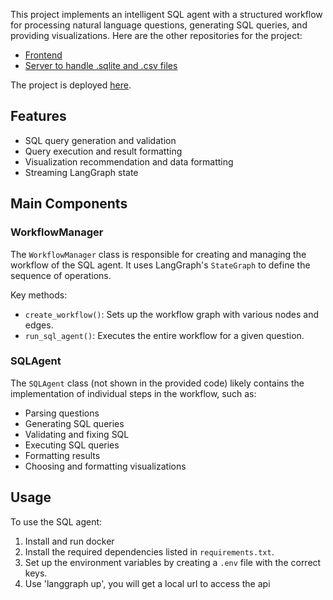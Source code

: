This project implements an intelligent SQL agent with a structured workflow for processing natural language questions, generating SQL queries, and providing visualizations. Here are the other repositories for the project:

- [Frontend](https://github.com/DhruvAtreja/data-visualization-frontend)
- [Server to handle .sqlite and .csv files](https://github.com/DhruvAtreja/DataVisualization)

The project is deployed [here](https://data-visualization-frontend-gamma.vercel.app/).

## Features

- SQL query generation and validation
- Query execution and result formatting
- Visualization recommendation and data formatting
- Streaming LangGraph state

## Main Components

### WorkflowManager

The `WorkflowManager` class is responsible for creating and managing the workflow of the SQL agent. It uses LangGraph's `StateGraph` to define the sequence of operations.

Key methods:

- `create_workflow()`: Sets up the workflow graph with various nodes and edges.
- `run_sql_agent()`: Executes the entire workflow for a given question.

### SQLAgent

The `SQLAgent` class (not shown in the provided code) likely contains the implementation of individual steps in the workflow, such as:

- Parsing questions
- Generating SQL queries
- Validating and fixing SQL
- Executing SQL queries
- Formatting results
- Choosing and formatting visualizations

## Usage

To use the SQL agent:

1. Install and run docker
2. Install the required dependencies listed in `requirements.txt`.
3. Set up the environment variables by creating a `.env` file with the correct keys.
4. Use 'langgraph up', you will get a local url to access the api
